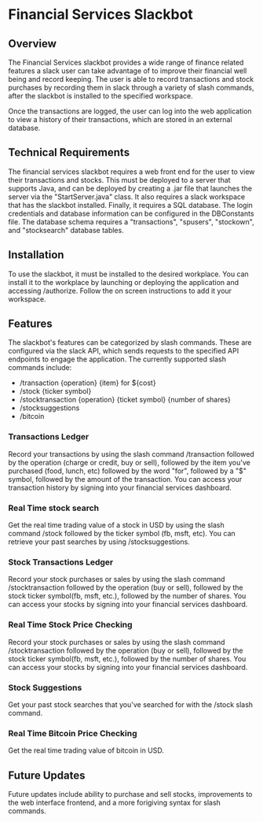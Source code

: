 # Financial Services Slackbot

## Overview
The Financial Services slackbot provides a wide range of finance related features a slack user can take advantage of to improve their financial well being and record keeping. The user is able to record transactions and stock purchases by recording them in slack through a variety of slash commands, after the slackbot is installed to the specified workspace.  

Once the transactions are logged, the user can log into the web application to view a history of their transactions, which are stored in an external database.
## Technical Requirements
The financial services slackbot requires a web front end for the user to view their transactions and stocks. This must be deployed to a server that supports Java, and can be deployed by creating a .jar file that launches the server via the "StartServer.java" class. It also requires a slack workspace that has the slackbot installed. Finally, it requires a SQL database. The login credentials and database information can be configured in the DBConstants file. The database schema requires a "transactions", "spusers", "stockown", and "stocksearch" database tables.
## Installation
To use the slackbot, it must be installed to the desired workplace. You can install it to the workplace by launching or deploying the application and accessing /authorize. Follow the on screen instructions to add it your workspace.
## Features
The slackbot's features can be categorized by slash commands. These are configured via the slack API, which sends requests to the specified API endpoints to engage the application. The currently supported slash commands include:

* /transaction {operation} {item} for ${cost}
* /stock {ticker symbol}
* /stocktransaction {operation} {ticket symbol} {number of shares}
* /stocksuggestions
* /bitcoin

### Transactions Ledger
Record your transactions by using the slash command /transaction followed by the operation (charge or credit, buy or sell), followed by the item you've purchased (food, lunch, etc) followed by the word "for", followed by a "$" symbol, followed by the amount of the transaction. You can access your transaction history by signing into your financial services dashboard.
### Real Time stock search
Get the real time trading value of a stock in USD by using the slash command /stock followed by the ticker symbol (fb, msft, etc). You can retrieve your past searches by using /stocksuggestions.
### Stock Transactions Ledger
Record your stock purchases or sales by using the slash command /stocktransaction followed by the operation (buy or sell), followed by the stock ticker symbol(fb, msft, etc.), followed by the number of shares. You can access your stocks by signing into your financial services dashboard.
### Real Time Stock Price Checking
Record your stock purchases or sales by using the slash command /stocktransaction followed by the operation (buy or sell), followed by the stock ticker symbol(fb, msft, etc.), followed by the number of shares. You can access your stocks by signing into your financial services dashboard.
### Stock Suggestions
Get your past stock searches that you've searched for with the /stock slash command.
### Real Time Bitcoin Price Checking
Get the real time trading value of bitcoin in USD.
## Future Updates
Future updates include ability to purchase and sell stocks, improvements to the web interface frontend, and a more forigiving syntax for slash commands.
